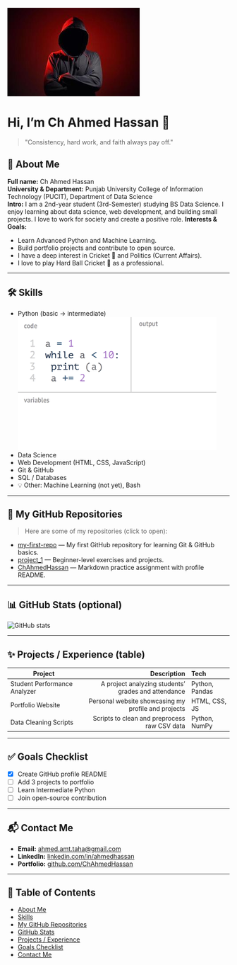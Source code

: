 ![banner](https://github.com/ChAhmedHassan/ChAhmedHassan/blob/main/Banner.jpg?raw=true)
# Hi, I’m Ch Ahmed Hassan 👋 

> "Consistency, hard work, and faith always pay off."

## 🧭 About Me
**Full name:** Ch Ahmed Hassan  
**University & Department:** Punjab University College of Information Technology (PUCIT), Department of Data Science  
**Intro:** I am a 2nd-year student (3rd-Semester) studying BS Data Science. I enjoy learning about data science, web development, and building small projects. I love to work for society and create a positive role.
**Interests & Goals:**  
- Learn Advanced Python and Machine Learning.  
- Build portfolio projects and contribute to open source.
- I have a deep interest in Cricket 🏏 and Politics (Current Affairs).
- I love to play Hard Ball Cricket 🏏 as a professional.
---

## 🛠️ Skills
- Python (basic → intermediate)            ![coding GIF](https://github.com/ChAhmedHassan/ChAhmedHassan/blob/main/coding.gif?raw=true)
- Data Science
- Web Development (HTML, CSS, JavaScript)  
- Git & GitHub  
- SQL / Databases  
- 💡 Other: Machine Learning (not yet), Bash

---

## 📂 My GitHub Repositories
> Here are some of my repositories (click to open):

- [my-first-repo](https://github.com/ChAhmedHassan/my-first-repo) — My first GitHub repository for learning Git & GitHub basics.
- [project_1](https://github.com/ChAhmedHassan/Project_1.git) — Beginner-level exercises and projects. 
- [ChAhmedHassan](https://github.com/ChAhmedHassan/ChAhmedHassan.git) — Markdown practice assignment with profile README.  

---

## 📊 GitHub Stats (optional)
![GitHub stats](https://github-readme-stats.vercel.app/api?username=ChAhmedHassan&show_icons=true&theme=radical)

---

## ✨ Projects / Experience (table)
| Project | Description | Tech |
|---|---:|:---|
| Student Performance Analyzer | A project analyzing students’ grades and attendance | Python, Pandas |
| Portfolio Website | Personal website showcasing my profile and projects | HTML, CSS, JS |
| Data Cleaning Scripts | Scripts to clean and preprocess raw CSV data | Python, NumPy |

---

## ✅ Goals Checklist
- [x] Create GitHub profile README  
- [ ] Add 3 projects to portfolio  
- [ ] Learn Intermediate Python  
- [ ] Join open-source contribution

---

## 📬 Contact Me
- **Email:** [ahmed.amt.taha@gmail.com](mailto:ahmed.amt.taha@gmail.com)  
- **LinkedIn:** [linkedin.com/in/ahmedhassan](https://www.linkedin.com/in/ch-ahmed-hassan-9343b838a/)
- **Portfolio:** [github.com/ChAhmedHassan](https://github.com/ChAhmedHassan) 

---

## 🧭 Table of Contents
- [About Me](#-about-me)  
- [Skills](#-skills)  
- [My GitHub Repositories](#-my-github-repositories)  
- [GitHub Stats](#-github-stats-optional)  
- [Projects / Experience](#-projects--experience-table)  
- [Goals Checklist](#-goals-checklist)  
- [Contact Me](#-contact-me)
